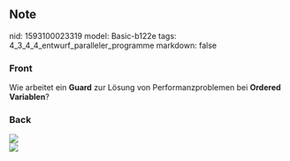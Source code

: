 ## Note
nid: 1593100023319
model: Basic-b122e
tags: 4_3_4_4_entwurf_paralleler_programme
markdown: false

### Front
Wie arbeitet ein <b>Guard</b> zur Lösung von Performanzproblemen
bei <b>Ordered Variablen</b>?

### Back
<img src="paste-e30d91c04717966f4e900164970e5dbff36bc642.jpg">
<div><img src=
paste-ee3c7007a7094593346e227ed3324f462cd356cb.jpg></div>
